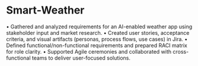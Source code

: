 # Smart-Weather
•	Gathered and analyzed requirements for an AI-enabled weather app using stakeholder input and market research.
•	Created user stories, acceptance criteria, and visual artifacts (personas, process flows, use cases) in Jira.
•	Defined functional/non-functional requirements and prepared RACI matrix for role clarity.
•	Supported Agile ceremonies and collaborated with cross-functional teams to deliver user-focused solutions.

